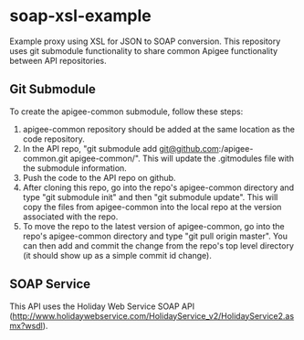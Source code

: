 soap-xsl-example
================

Example proxy using XSL for JSON to SOAP conversion. This repository uses git submodule functionality to share common Apigee functionality between API repositories.

## Git Submodule
To create the apigee-common submodule, follow these steps:

1. apigee-common repository should be added at the same location as the code repository.
2. In the API repo, "git submodule add git@github.com:<githubAccount>/apigee-common.git apigee-common/". This will update the .gitmodules file with the submodule information.
3. Push the code to the API repo on github.
4. After cloning this repo, go into the repo's apigee-common directory and type "git submodule init" and then "git submodule update". This will copy the files from apigee-common into the local repo at the version associated with the repo.
5. To move the repo to the latest version of apigee-common, go into the repo's apigee-common directory and type "git pull origin master". You can then add and commit the change from the repo's top level directory (it should show up as a simple commit id change).

## SOAP Service
This API uses the Holiday Web Service SOAP API (http://www.holidaywebservice.com/HolidayService_v2/HolidayService2.asmx?wsdl).
